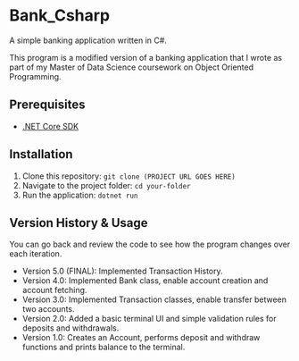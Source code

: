 # Bank_Csharp

A simple banking application written in C#.

This program is a modified version of a banking application that I wrote as part of my Master of Data Science coursework on Object Oriented Programming.

## Prerequisites

- [.NET Core SDK](https://dotnet.microsoft.com/download)

## Installation

1. Clone this repository: `git clone (PROJECT URL GOES HERE)`
2. Navigate to the project folder: `cd your-folder`
3. Run the application: `dotnet run`

## Version History & Usage

You can go back and review the code to see how the program changes over each iteration.

- Version 5.0 (FINAL): Implemented Transaction History.
- Version 4.0: Implemented Bank class, enable account creation and account fetching.
- Version 3.0: Implemented Transaction classes, enable transfer between two accounts.
- Version 2.0: Added a basic terminal UI and simple validation rules for deposits and withdrawals.
- Version 1.0: Creates an Account, performs deposit and withdraw functions and prints balance to the terminal.
